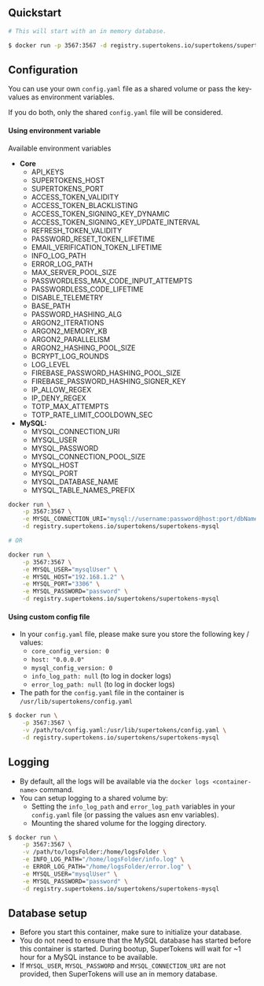 ## Quickstart
```bash
# This will start with an in memory database.

$ docker run -p 3567:3567 -d registry.supertokens.io/supertokens/supertokens-mysql
```

## Configuration
You can use your own `config.yaml` file as a shared volume or pass the key-values as environment variables. 

If you do both, only the shared `config.yaml` file will be considered.
  
#### Using environment variable
Available environment variables
- **Core**
	- API\_KEYS
	- SUPERTOKENS\_HOST
	- SUPERTOKENS\_PORT
	- ACCESS\_TOKEN\_VALIDITY
	- ACCESS\_TOKEN\_BLACKLISTING
	- ACCESS\_TOKEN\_SIGNING\_KEY\_DYNAMIC
	- ACCESS\_TOKEN\_SIGNING\_KEY\_UPDATE\_INTERVAL
	- REFRESH\_TOKEN\_VALIDITY
	- PASSWORD\_RESET\_TOKEN\_LIFETIME
	- EMAIL\_VERIFICATION\_TOKEN\_LIFETIME
	- INFO\_LOG\_PATH
	- ERROR\_LOG\_PATH
    - MAX\_SERVER\_POOL\_SIZE
	- PASSWORDLESS\_MAX\_CODE\_INPUT\_ATTEMPTS
	- PASSWORDLESS\_CODE\_LIFETIME
	- DISABLE\_TELEMETRY
	- BASE\_PATH
	- PASSWORD\_HASHING\_ALG
	- ARGON2\_ITERATIONS
	- ARGON2\_MEMORY\_KB
	- ARGON2\_PARALLELISM
	- ARGON2\_HASHING\_POOL\_SIZE
	- BCRYPT\_LOG\_ROUNDS
	- LOG\_LEVEL
	- FIREBASE\_PASSWORD\_HASHING\_POOL\_SIZE
	- FIREBASE\_PASSWORD\_HASHING\_SIGNER\_KEY
	- IP\_ALLOW\_REGEX
	- IP\_DENY\_REGEX
	- TOTP\_MAX\_ATTEMPTS
	- TOTP\_RATE\_LIMIT\_COOLDOWN\_SEC
- **MySQL:**
	- MYSQL\_CONNECTION\_URI
	- MYSQL\_USER
	- MYSQL\_PASSWORD
	- MYSQL\_CONNECTION\_POOL\_SIZE
	- MYSQL\_HOST
	- MYSQL\_PORT
	- MYSQL\_DATABASE\_NAME
	- MYSQL\_TABLE\_NAMES\_PREFIX


```bash
docker run \
	-p 3567:3567 \
	-e MYSQL_CONNECTION_URI="mysql://username:password@host:port/dbName" \
	-d registry.supertokens.io/supertokens/supertokens-mysql

# OR

docker run \
	-p 3567:3567 \
	-e MYSQL_USER="mysqlUser" \
	-e MYSQL_HOST="192.168.1.2" \
	-e MYSQL_PORT="3306" \
	-e MYSQL_PASSWORD="password" \
	-d registry.supertokens.io/supertokens/supertokens-mysql
```

#### Using custom config file
- In your `config.yaml` file, please make sure you store the following key / values:
  - `core_config_version: 0`
  - `host: "0.0.0.0"`
  - `mysql_config_version: 0`
  - `info_log_path: null` (to log in docker logs)
  - `error_log_path: null` (to log in docker logs)
- The path for the `config.yaml` file in the container is `/usr/lib/supertokens/config.yaml`

```bash
$ docker run \
	-p 3567:3567 \
	-v /path/to/config.yaml:/usr/lib/supertokens/config.yaml \
	-d registry.supertokens.io/supertokens/supertokens-mysql
```

## Logging
- By default, all the logs will be available via the `docker logs <container-name>` command.
- You can setup logging to a shared volume by:
	- Setting the `info_log_path` and `error_log_path` variables in your `config.yaml` file (or passing the values asn env variables).
	- Mounting the shared volume for the logging directory.

```bash
$ docker run \
	-p 3567:3567 \
	-v /path/to/logsFolder:/home/logsFolder \
	-e INFO_LOG_PATH="/home/logsFolder/info.log" \
	-e ERROR_LOG_PATH="/home/logsFolder/error.log" \
	-e MYSQL_USER="mysqlUser" \
	-e MYSQL_PASSWORD="password" \
	-d registry.supertokens.io/supertokens/supertokens-mysql
```

## Database setup
- Before you start this container, make sure to initialize your database.
- You do not need to ensure that the MySQL database has started before this container is started. During bootup, SuperTokens will wait for ~1 hour for a MySQL instance to be available.
- If `MYSQL_USER`, `MYSQL_PASSWORD` and `MYSQL_CONNECTION_URI` are not provided, then SuperTokens will use an in memory database.